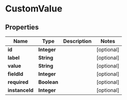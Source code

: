 

# CustomValue


## Properties

| Name | Type | Description | Notes |
|------------ | ------------- | ------------- | -------------|
|**id** | **Integer** |  |  [optional] |
|**label** | **String** |  |  [optional] |
|**value** | **String** |  |  [optional] |
|**fieldId** | **Integer** |  |  [optional] |
|**required** | **Boolean** |  |  [optional] |
|**instanceId** | **Integer** |  |  [optional] |



